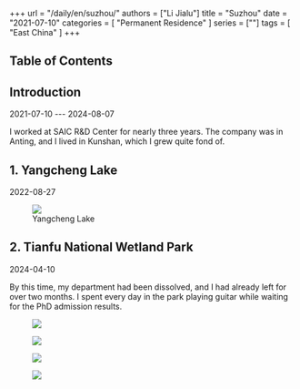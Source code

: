 +++
url = "/daily/en/suzhou/"
authors = ["Li Jialu"]
title = "Suzhou"
date = "2021-07-10"
categories = [
    "Permanent Residence"
]
series = [""]
tags = [
    "East China"
]
+++
<!DOCTYPE html>
<html lang="en">
<head>
    <meta charset="UTF-8">
    <meta name="viewport" content="width=device-width, initial-scale=1.0">
    <link rel="stylesheet" href="/assets/css/styles.css">
    <script src="/assets/js/toc.js"></script>    
</head>
<body>
    <article>
        <nav>
            <h2>Table of Contents</h2>
            <ul id="toc">
                <!-- Table of contents will be dynamically generated here -->
            </ul>
        </nav>
        <section>
            <h2>Introduction</h2>
            <p>2021-07-10 --- 2024-08-07</p>
            <p>         I worked at SAIC R&D Center for nearly three years. The company was in Anting, and I lived in Kunshan, which I grew quite fond of.</p>
        </section>
        <section>
            <h2>1. Yangcheng Lake</h2>
            <p>2022-08-27 <i class="fas fa-cloud"></i></p>
            <div class="container">
                <div class="image">
                    <figure>
                        <a data-fancybox="gallery" href="/images/daily-travel/suzhou1.jpg">
    <img src="/images/daily-travel/suzhou1.jpg" loading="lazy">
</a>
                        <figcaption>Yangcheng Lake</figcaption>
                    </figure>
                </div>
            </div>
        </section>
        <section>
            <h2>2. Tianfu National Wetland Park</h2>
            <p>2024-04-10 <i class="fas fa-sun"></i></p>
            <p>         By this time, my department had been dissolved, and I had already left for over two months. I spent every day in the park playing guitar while waiting for the PhD admission results.</p>
            <div class="container">
                <div class="image">
                    <figure>
                        <a data-fancybox="gallery" href="/images/daily-travel/suzhou2.jpg">
    <img src="/images/daily-travel/suzhou2.jpg" loading="lazy">
</a>
                    </figure>
                </div>
            </div>
            <div class="container">
                <div class="image">
                    <figure>
                        <a data-fancybox="gallery" href="/images/daily-travel/suzhou3.jpg">
    <img src="/images/daily-travel/suzhou3.jpg" loading="lazy">
</a>
                    </figure>
                </div>
            </div>
            <div class="image">
                    <figure>
                        <a data-fancybox="gallery" href="/images/daily-travel/suzhou4.jpg">
    <img src="/images/daily-travel/suzhou4.jpg" loading="lazy">
</a>
                    </figure>
                </div>
            </div>
            <div class="container">
                <div class="image">
                    <figure>
                        <a data-fancybox="gallery" href="/images/daily-travel/suzhou5.jpg">
    <img src="/images/daily-travel/suzhou5.jpg" loading="lazy">
</a>
                    </figure>
                </div>
            </div>
        </section>
    </article>
</body>
</html>
